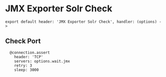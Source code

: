 
# JMX Exporter Solr Check

    export default header: 'JMX Exporter Solr Check', handler: (options) ->

## Check Port

      @connection.assert
        header: 'TCP'
        servers: options.wait.jmx
        retry: 3
        sleep: 3000
